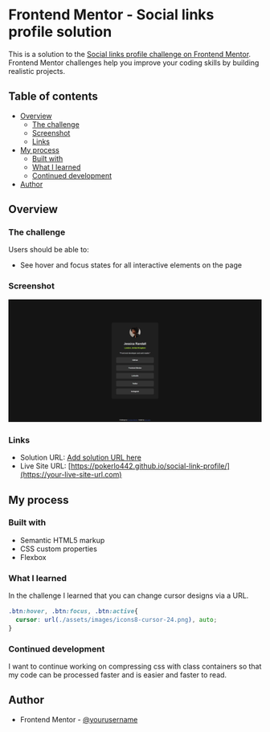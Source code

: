 # Frontend Mentor - Social links profile solution

This is a solution to the [Social links profile challenge on Frontend Mentor](https://www.frontendmentor.io/challenges/social-links-profile-UG32l9m6dQ). Frontend Mentor challenges help you improve your coding skills by building realistic projects. 

## Table of contents

- [Overview](#overview)
  - [The challenge](#the-challenge)
  - [Screenshot](#screenshot)
  - [Links](#links)
- [My process](#my-process)
  - [Built with](#built-with)
  - [What I learned](#what-i-learned)
  - [Continued development](#continued-development)
- [Author](#author)

## Overview

### The challenge

Users should be able to:

- See hover and focus states for all interactive elements on the page

### Screenshot

![alt text](assets/images/Frontend-Mentor-Social-links-profile-Dekstop-Finished.png)

### Links

- Solution URL: [Add solution URL here](https://your-solution-url.com)
- Live Site URL: [https://pokerlo442.github.io/social-link-profile/](https://your-live-site-url.com)

## My process

### Built with

- Semantic HTML5 markup
- CSS custom properties
- Flexbox

### What I learned

In the challenge I learned that you can change cursor designs via a URL.   

```css
.btn:hover, .btn:focus, .btn:active{
  cursor: url(./assets/images/icons8-cursor-24.png), auto;  
}
```

### Continued development

I want to continue working on compressing css with class containers so that my code can be processed faster and is easier and faster to read. 

## Author

- Frontend Mentor - [@yourusername](https://www.frontendmentor.io/profile/yourusername)
